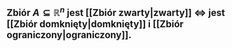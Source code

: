 ## Zbiór $A\subseteq \mathbb{R}^n$ jest [[Zbiór zwarty|zwarty]] $\iff$ jest [[Zbiór domknięty|domknięty]] i [[Zbiór ograniczony|ograniczony]].